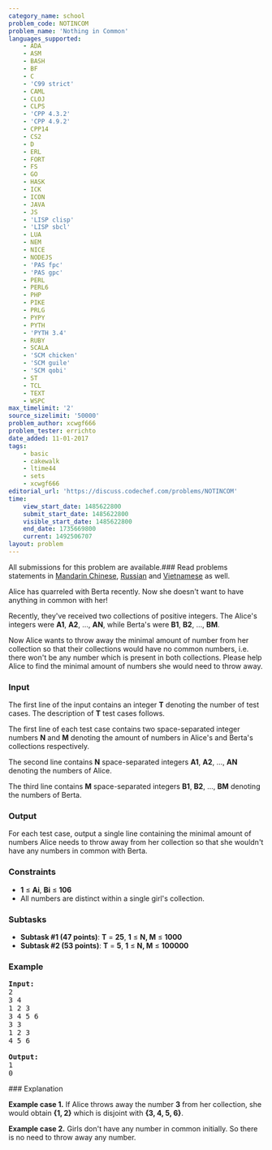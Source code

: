 ```yaml
---
category_name: school
problem_code: NOTINCOM
problem_name: 'Nothing in Common'
languages_supported:
    - ADA
    - ASM
    - BASH
    - BF
    - C
    - 'C99 strict'
    - CAML
    - CLOJ
    - CLPS
    - 'CPP 4.3.2'
    - 'CPP 4.9.2'
    - CPP14
    - CS2
    - D
    - ERL
    - FORT
    - FS
    - GO
    - HASK
    - ICK
    - ICON
    - JAVA
    - JS
    - 'LISP clisp'
    - 'LISP sbcl'
    - LUA
    - NEM
    - NICE
    - NODEJS
    - 'PAS fpc'
    - 'PAS gpc'
    - PERL
    - PERL6
    - PHP
    - PIKE
    - PRLG
    - PYPY
    - PYTH
    - 'PYTH 3.4'
    - RUBY
    - SCALA
    - 'SCM chicken'
    - 'SCM guile'
    - 'SCM qobi'
    - ST
    - TCL
    - TEXT
    - WSPC
max_timelimit: '2'
source_sizelimit: '50000'
problem_author: xcwgf666
problem_tester: errichto
date_added: 11-01-2017
tags:
    - basic
    - cakewalk
    - ltime44
    - sets
    - xcwgf666
editorial_url: 'https://discuss.codechef.com/problems/NOTINCOM'
time:
    view_start_date: 1485622800
    submit_start_date: 1485622800
    visible_start_date: 1485622800
    end_date: 1735669800
    current: 1492506707
layout: problem
---
```

All submissions for this problem are available.###  Read problems statements in [Mandarin Chinese](http://www.codechef.com/download/translated/LTIME44/mandarin/NOTINCOM.pdf), [Russian](http://www.codechef.com/download/translated/LTIME44/russian/NOTINCOM.pdf) and [Vietnamese](http://www.codechef.com/download/translated/LTIME44/vietnamese/NOTINCOM.pdf) as well.

Alice has quarreled with Berta recently. Now she doesn't want to have anything in common with her!

Recently, they've received two collections of positive integers. The Alice's integers were **A1**, **A2**, ..., **AN**, while Berta's were **B1**, **B2**, ..., **BM**.

Now Alice wants to throw away the minimal amount of number from her collection so that their collections would have no common numbers, i.e. there won't be any number which is present in both collections. Please help Alice to find the minimal amount of numbers she would need to throw away.

### Input

The first line of the input contains an integer **T** denoting the number of test cases. The description of **T** test cases follows.

The first line of each test case contains two space-separated integer numbers **N** and **M** denoting the amount of numbers in Alice's and Berta's collections respectively.

The second line contains **N** space-separated integers **A1**, **A2**, ..., **AN** denoting the numbers of Alice.

The third line contains **M** space-separated integers **B1**, **B2**, ..., **BM** denoting the numbers of Berta.

### Output

For each test case, output a single line containing the minimal amount of numbers Alice needs to throw away from her collection so that she wouldn't have any numbers in common with Berta.

### Constraints

- **1** ≤ **Ai**, **Bi** ≤ **106**
- All numbers are distinct within a single girl's collection.

### Subtasks

- **Subtask #1 (47 points)**: **T** = **25**, **1** ≤ **N, M** ≤ **1000**
- **Subtask #2 (53 points)**: **T** = **5**, **1** ≤ **N, M** ≤ **100000**

### Example

<pre><b>Input:</b>
<tt>2
3 4
1 2 3
3 4 5 6
3 3
1 2 3
4 5 6</tt>

<b>Output:</b>
<tt>1
0</tt>
</pre>### Explanation

**Example case 1.** If Alice throws away the number **3** from her collection, she would obtain **{1, 2}** which is disjoint with **{3, 4, 5, 6}**.

**Example case 2.** Girls don't have any number in common initially. So there is no need to throw away any number.

